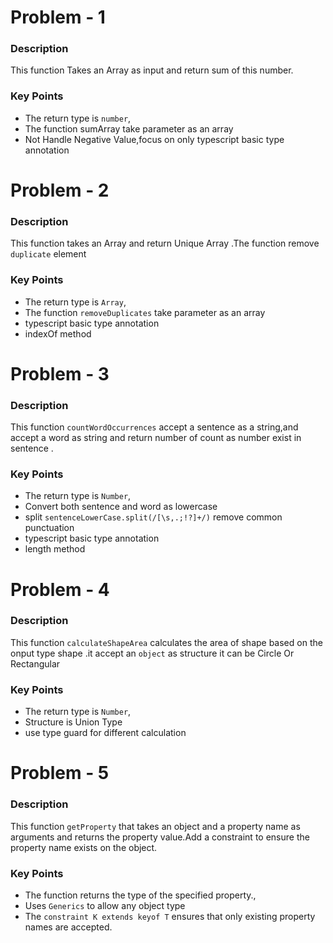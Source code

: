 # Problem - 1

### Description

This function Takes an Array <number> as input and return sum of this number.

### Key Points

- The return type is `number`,
- The function sumArray take parameter as an array
- Not Handle Negative Value,focus on only typescript basic type annotation

# Problem - 2

### Description

This function takes an Array and return Unique Array .The function remove `duplicate` element

### Key Points

- The return type is `Array`,
- The function `removeDuplicates` take parameter as an array
- typescript basic type annotation
- indexOf method

# Problem - 3

### Description

This function `countWordOccurrences` accept a sentence as a string,and accept a word as string and return number of count as number exist in sentence .

### Key Points

- The return type is `Number`,
- Convert both sentence and word as lowercase
- split `sentenceLowerCase.split(/[\s,.;!?]+/)` remove common punctuation
- typescript basic type annotation
- length method

# Problem - 4

### Description

This function `calculateShapeArea` calculates the area of shape based on the onput type shape .it accept an `object` as structure it can be Circle Or Rectangular

### Key Points

- The return type is `Number`,
- Structure is Union Type
- use type guard for different calculation

# Problem - 5

### Description

This function `getProperty` that takes an object and a property name as arguments and returns the property value.Add a constraint to ensure the property name exists on the object.

### Key Points

- The function returns the type of the specified property.,
- Uses `Generics` to allow any object type
- The `constraint K extends keyof T` ensures that only existing property names are accepted.
